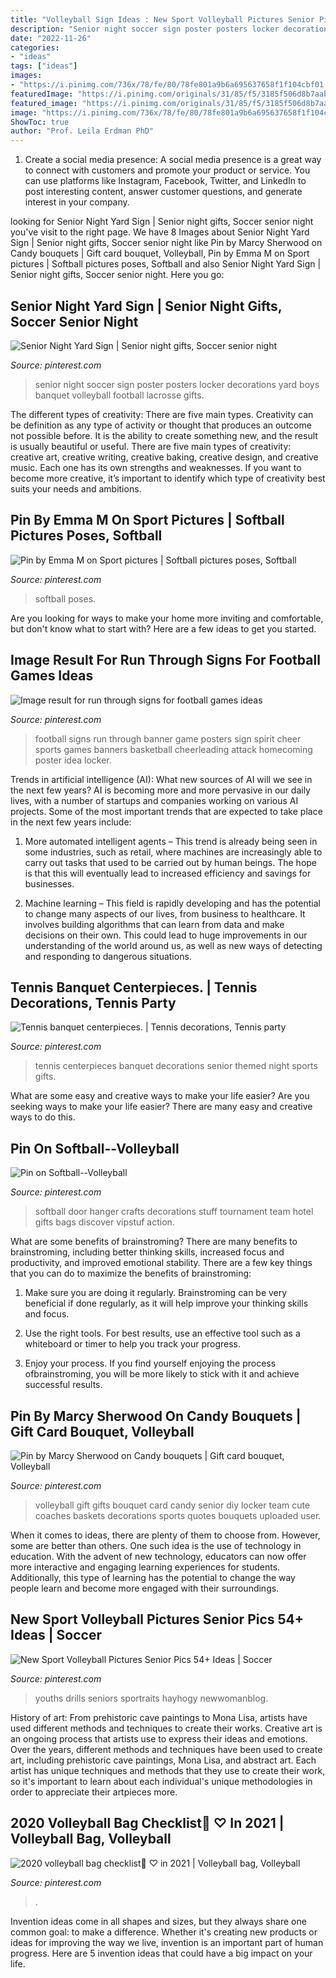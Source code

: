 ```yaml
---
title: "Volleyball Sign Ideas : New Sport Volleyball Pictures Senior Pics 54+ Ideas"
description: "Senior night soccer sign poster posters locker decorations yard boys banquet volleyball football lacrosse gifts"
date: "2022-11-26"
categories:
- "ideas"
tags: ["ideas"]
images:
- "https://i.pinimg.com/736x/78/fe/80/78fe801a9b6a695637658f1f104cbf01.jpg"
featuredImage: "https://i.pinimg.com/originals/31/85/f5/3185f506d8b7aabe1f6fbbde30b97f67.jpg"
featured_image: "https://i.pinimg.com/originals/31/85/f5/3185f506d8b7aabe1f6fbbde30b97f67.jpg"
image: "https://i.pinimg.com/736x/78/fe/80/78fe801a9b6a695637658f1f104cbf01.jpg"
ShowToc: true
author: "Prof. Leila Erdman PhD"
---
```



1. Create a social media presence: A social media presence is a great way to connect with customers and promote your product or service. You can use platforms like Instagram, Facebook, Twitter, and LinkedIn to post interesting content, answer customer questions, and generate interest in your company.

	

		
looking for Senior Night Yard Sign | Senior night gifts, Soccer senior night you've visit to the right page. We have 8 Images about Senior Night Yard Sign | Senior night gifts, Soccer senior night like Pin by Marcy Sherwood on Candy bouquets | Gift card bouquet, Volleyball, Pin by Emma M on Sport pictures | Softball pictures poses, Softball and also Senior Night Yard Sign | Senior night gifts, Soccer senior night. Here you go:
		
    
## Senior Night Yard Sign | Senior Night Gifts, Soccer Senior Night

<img loading=lazy src="https://i.pinimg.com/736x/31/da/48/31da48309a888744ce2587c50decc12f--senior-night-soccer-senior-night-posters.jpg" onerror="this.onerror=null;this.src='https://tse4.mm.bing.net/th?id=OIP.TSYXN4gF3XGEkN2HpW40OgHaJ3&amp;pid=15.1';" alt="Senior Night Yard Sign | Senior night gifts, Soccer senior night">

_Source: pinterest.com_

>senior night soccer sign poster posters locker decorations yard boys banquet volleyball football lacrosse gifts. 

	

The different types of creativity: There are five main types.
Creativity can be definition as any type of activity or thought that produces an outcome not possible before. It is the ability to create something new, and the result is usually beautiful or useful. There are five main types of creativity: creative art, creative writing, creative baking, creative design, and creative music. Each one has its own strengths and weaknesses. If you want to become more creative, it’s important to identify which type of creativity best suits your needs and ambitions.

    
## Pin By Emma M On Sport Pictures | Softball Pictures Poses, Softball

<img loading=lazy src="https://i.pinimg.com/736x/94/d0/dd/94d0dd6a3313f0d6f20ba5e63638ae2c--softball-photos-girls-softball.jpg" onerror="this.onerror=null;this.src='https://tse4.mm.bing.net/th?id=OIP.t7Tq3SsUtNZVakpB1WjSUwHaLK&amp;pid=15.1';" alt="Pin by Emma M on Sport pictures | Softball pictures poses, Softball">

_Source: pinterest.com_

>softball poses. 

	

Are you looking for ways to make your home more inviting and comfortable, but don't know what to start with? Here are a few ideas to get you started. 

    
## Image Result For Run Through Signs For Football Games Ideas

<img loading=lazy src="https://i.pinimg.com/736x/00/57/f9/0057f954ac8b4811641ffbdc960b92bc.jpg" onerror="this.onerror=null;this.src='https://tse4.mm.bing.net/th?id=OIP.skMrxkp7jCYSC6-27Lfn5QHaFh&amp;pid=15.1';" alt="Image result for run through signs for football games ideas">

_Source: pinterest.com_

>football signs run through banner game posters sign spirit cheer sports games banners basketball cheerleading attack homecoming poster idea locker. 

	

Trends in artificial intelligence (AI): What new sources of AI will we see in the next few years?
AI is becoming more and more pervasive in our daily lives, with a number of startups and companies working on various AI projects. Some of the most important trends that are expected to take place in the next few years include:
1. More automated intelligent agents – This trend is already being seen in some industries, such as retail, where machines are increasingly able to carry out tasks that used to be carried out by human beings. The hope is that this will eventually lead to increased efficiency and savings for businesses.

2. Machine learning – This field is rapidly developing and has the potential to change many aspects of our lives, from business to healthcare. It involves building algorithms that can learn from data and make decisions on their own. This could lead to huge improvements in our understanding of the world around us, as well as new ways of detecting and responding to dangerous situations.

    
## Tennis Banquet Centerpieces. | Tennis Decorations, Tennis Party

<img loading=lazy src="https://i.pinimg.com/originals/31/85/f5/3185f506d8b7aabe1f6fbbde30b97f67.jpg" onerror="this.onerror=null;this.src='https://tse2.mm.bing.net/th?id=OIP.HEV7ir7xwNuNSlm4bZ6JLwHaJ4&amp;pid=15.1';" alt="Tennis banquet centerpieces. | Tennis decorations, Tennis party">

_Source: pinterest.com_

>tennis centerpieces banquet decorations senior themed night sports gifts. 

	

What are some easy and creative ways to make your life easier?
Are you seeking ways to make your life easier? There are many easy and creative ways to do this.

    
## Pin On Softball--Volleyball

<img loading=lazy src="https://i.pinimg.com/736x/fb/52/3e/fb523ef3a4fa50bb4dc6f8fd210ba4d7.jpg" onerror="this.onerror=null;this.src='https://tse2.mm.bing.net/th?id=OIP.nLcWoc8J6_d5KuEzbHH-3wC7FN&amp;pid=15.1';" alt="Pin on Softball--Volleyball">

_Source: pinterest.com_

>softball door hanger crafts decorations stuff tournament team hotel gifts bags discover vipstuf action. 

	

What are some benefits of brainstroming?
There are many benefits to brainstroming, including better thinking skills, increased focus and productivity, and improved emotional stability. There are a few key things that you can do to maximize the benefits of brainstroming:
1. Make sure you are doing it regularly. Brainstroming can be very beneficial if done regularly, as it will help improve your thinking skills and focus.

2. Use the right tools. For best results, use an effective tool such as a whiteboard or timer to help you track your progress.

3. Enjoy your process. If you find yourself enjoying the process ofbrainstroming, you will be more likely to stick with it and achieve successful results.

    
## Pin By Marcy Sherwood On Candy Bouquets | Gift Card Bouquet, Volleyball

<img loading=lazy src="https://i.pinimg.com/736x/8e/6b/20/8e6b2060c12b8d6977e275da49e7d98f--volleyball-party-volleyball-senior-gifts.jpg" onerror="this.onerror=null;this.src='https://tse3.mm.bing.net/th?id=OIP.ZmmBQWKyPmZsabqUr4ALYQHaJ6&amp;pid=15.1';" alt="Pin by Marcy Sherwood on Candy bouquets | Gift card bouquet, Volleyball">

_Source: pinterest.com_

>volleyball gift gifts bouquet card candy senior diy locker team cute coaches baskets decorations sports quotes bouquets uploaded user. 

	

When it comes to ideas, there are plenty of them to choose from. However, some are better than others. One such idea is the use of technology in education. With the advent of new technology, educators can now offer more interactive and engaging learning experiences for students. Additionally, this type of learning has the potential to change the way people learn and become more engaged with their surroundings.

    
## New Sport Volleyball Pictures Senior Pics 54+ Ideas | Soccer

<img loading=lazy src="https://i.pinimg.com/736x/78/fe/80/78fe801a9b6a695637658f1f104cbf01.jpg" onerror="this.onerror=null;this.src='https://tse2.mm.bing.net/th?id=OIP.1MhBlxHBWBh4Jqu7GVjAHwAAAA&amp;pid=15.1';" alt="New Sport Volleyball Pictures Senior Pics 54+ Ideas | Soccer">

_Source: pinterest.com_

>youths drills seniors sportraits hayhogy newwomanblog. 

	

History of art: From prehistoric cave paintings to Mona Lisa, artists have used different methods and techniques to create their works.
Creative art is an ongoing process that artists use to express their ideas and emotions. Over the years, different methods and techniques have been used to create art, including prehistoric cave paintings, Mona Lisa, and abstract art. Each artist has unique techniques and methods that they use to create their work, so it's important to learn about each individual's unique methodologies in order to appreciate their artpieces more.

    
## 2020 Volleyball Bag Checklist🏐 ♡︎ In 2021 | Volleyball Bag, Volleyball

<img loading=lazy src="https://i.pinimg.com/736x/ec/ba/3c/ecba3c1e4b2f4d1bd5fbc86642f036e8.jpg" onerror="this.onerror=null;this.src='https://tse1.mm.bing.net/th?id=OIP.ieqSEFzMO9Vj5ZtHMiiTWgHaNK&amp;pid=15.1';" alt="2020 volleyball bag checklist🏐 ♡︎ in 2021 | Volleyball bag, Volleyball">

_Source: pinterest.com_

>. 

	

Invention ideas come in all shapes and sizes, but they always share one common goal: to make a difference. Whether it's creating new products or ideas for improving the way we live, invention is an important part of human progress. Here are 5 invention ideas that could have a big impact on your life.

